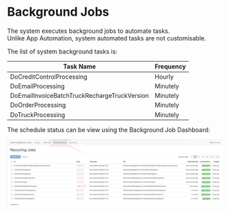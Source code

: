 # Background Jobs

The system executes background jobs to automate tasks.  
Unlike App Automation, system automated tasks are not customisable.

The list of system background tasks is:  

| Task Name                                   | Frequency  |
|---------------------------------------------|------------|
| DoCreditControlProcessing                   | Hourly     |
| DoEmailProcessing                           | Minutely   |
| DoEmailInvoiceBatchTruckRechargeTruckVersion | Minutely   |
| DoOrderProcessing                           | Minutely   |
| DoTruckProcessing                           | Minutely   |


 
 The schedule status can be view using the Background Job Dashboard:  
 

 ![image](images/DashboardRecurringJobs.png)
